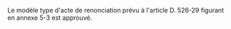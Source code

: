 Le modèle type d'acte de renonciation prévu à l'article D. 526-29 figurant en annexe 5-3 est approuvé.

